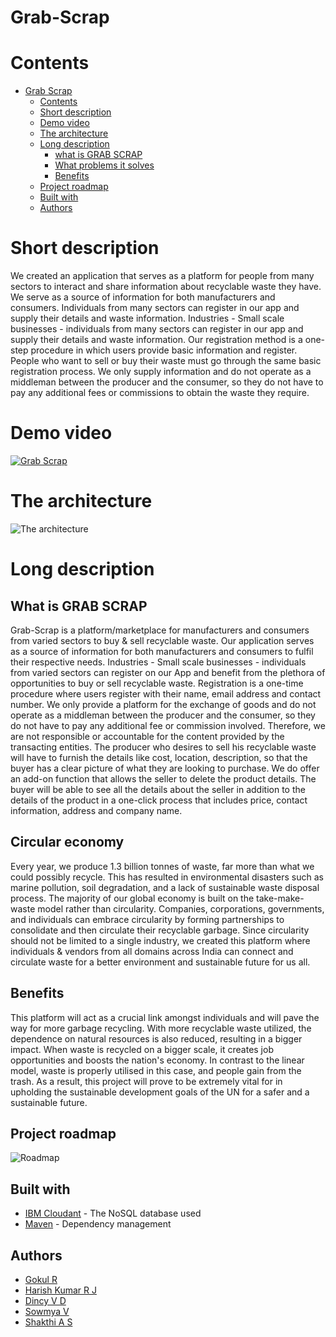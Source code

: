 # Grab-Scrap



# Contents

- [Grab Scrap](#grab-scrap)
  - [Contents](#contents)
  - [Short description](#short-description)
  - [Demo video](#demo-video)
  - [The architecture](#the-architecture)
  - [Long description](#long-description)
    - [what is GRAB SCRAP](#what-is-grab-scrap)
    - [What problems it solves](#circular-economy)
    - [Benefits](#benefits)
  - [Project roadmap](#project-roadmap)
  - [Built with](#built-with)
  - [Authors](#authors)

# Short description

We created an application that serves as a platform for people from many sectors to interact and share information about recyclable waste they have. We serve as a source of information for both manufacturers and consumers. Individuals from many sectors can register in our app and supply their details and waste information. Industries - Small scale businesses - individuals from many sectors can register in our app and supply their details and waste information. Our registration method is a one-step procedure in which users provide basic information and register. People who want to sell or buy their waste must go through the same basic registration process. We only supply information and do not operate as a middleman between the producer and the consumer, so they do not have to pay any additional fees or commissions to obtain the waste they require.

# Demo video

[![Grab Scrap](https://raw.githubusercontent.com/anonymous-me236/Grab_Scrap/main/GRAB_SCRAP.jpg)](https://youtu.be/-NrSJHKX2-o "GRAB SCRAP")

# The architecture

![The architecture](https://raw.githubusercontent.com/anonymous-me236/Grab_Scrap/main/ARCHITECTURE.jpg)


# Long description

## What is GRAB SCRAP
Grab-Scrap is a platform/marketplace for manufacturers and consumers from varied sectors to buy & sell recyclable waste. Our application serves as a source of information for both manufacturers and consumers to fulfil their respective needs. Industries - Small scale businesses - individuals from varied sectors can register on our App and benefit from the plethora of opportunities to buy or sell recyclable waste. Registration is a one-time procedure where users register with their name, email address and contact number. We only provide a platform for the exchange of goods and do not operate as a middleman between the producer and the consumer, so they do not have to pay any additional fee or commission involved. Therefore, we are not responsible or accountable for the content provided by the transacting entities. The producer who desires to sell his recyclable waste will have to furnish the details like cost, location, description, so that the buyer has a clear picture of what they are looking to purchase. We do offer an add-on function that allows the seller to delete the product details. The buyer will be able to see all the details about the seller in addition to the details of the product in a one-click process that includes price, contact information, address and company name. 
## Circular economy
Every year, we produce 1.3 billion tonnes of waste, far more than what we could possibly recycle. This has resulted in environmental disasters such as marine pollution, soil degradation, and a lack of sustainable waste disposal process. The majority of our global economy is built on the take-make-waste model rather than circularity. Companies, corporations, governments, and individuals can embrace circularity by forming partnerships to consolidate and then circulate their recyclable garbage. Since circularity should not be limited to a single industry, we created this platform where individuals & vendors from all domains across India can connect and circulate waste for a better environment and sustainable future for us all.
## Benefits
This platform will act as a crucial link amongst individuals and will pave the way for more garbage recycling.
With more recyclable waste utilized, the dependence on natural resources is also reduced, resulting in a bigger impact. 
When waste is recycled on a bigger scale, it creates job opportunities and boosts the nation's economy. 
In contrast to the linear model, waste is properly utilised in this case, and people gain from the trash. 
As a result, this project will prove to be extremely vital for in upholding the sustainable development goals of the UN for a safer and a sustainable future.



## Project roadmap

![Roadmap](https://raw.githubusercontent.com/anonymous-me236/Grab_Scrap/main/SOLUTION_ROADMAP.jpeg)

## Built with

- [IBM Cloudant](https://cloud.ibm.com/catalog?search=cloudant#search_results) - The NoSQL database used
- [Maven](https://maven.apache.org/) - Dependency management

## Authors

- [Gokul R](https://github.com/gokul2507)
- [Harish Kumar R J](https://github.com/anonymous-me236)
- [Dincy V D](https://github.com/Dincy89)
- [Sowmya V](https://github.com/vsowmyasv)
- [Shakthi A S](https://github.com/shakthi-26)
